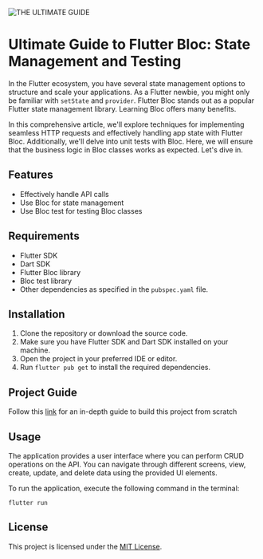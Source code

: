 ![THE ULTIMATE GUIDE](https://github.com/nikkieke/flutter_bloc_project/assets/95222620/5fb088a6-79e8-4ab3-b645-5cd2d42580b5)

# Ultimate Guide to Flutter Bloc: State Management and Testing

In the Flutter ecosystem, you have several state management options to structure and scale your applications. As a Flutter newbie, you might only be familiar with `setState` and `provider`. Flutter Bloc stands out as a popular Flutter state management library. Learning Bloc offers many benefits.

In this comprehensive article, we'll explore techniques for implementing seamless HTTP requests and effectively handling app state with Flutter Bloc. Additionally, we'll delve into unit tests with Bloc. Here, we will ensure that the business logic in Bloc classes works as expected. Let's dive in.

## Features

- Effectively handle API calls
- Use Bloc for state management
- Use Bloc test for testing Bloc classes

## Requirements

- Flutter SDK
- Dart SDK 
- Flutter Bloc library 
- Bloc test library
- Other dependencies as specified in the `pubspec.yaml` file.

## Installation

1. Clone the repository or download the source code.
2. Make sure you have Flutter SDK and Dart SDK installed on your machine.
3. Open the project in your preferred IDE or editor.
4. Run `flutter pub get` to install the required dependencies.

## Project Guide
Follow this [link](https://clouds.hashnode.dev/ultimate-guide-to-flutter-bloc-state-management-and-testing) for an in-depth guide to build this project from scratch

## Usage

The application provides a user interface where you can perform CRUD operations on the API. You can navigate through different screens, view, create, update, and delete data using the provided UI elements.

To run the application, execute the following command in the terminal:

```
flutter run
```

## License

This project is licensed under the [MIT License](LICENSE).

